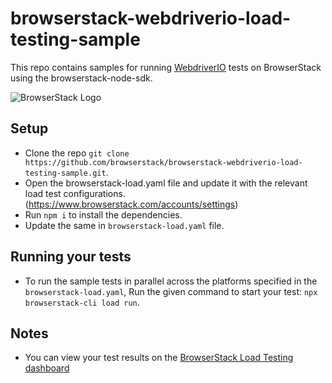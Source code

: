 # browserstack-webdriverio-load-testing-sample
This repo contains samples for running [WebdriverIO](https://webdriver.io/) tests on BrowserStack using the browserstack-node-sdk.

![BrowserStack Logo](https://d98b8t1nnulk5.cloudfront.net/production/images/layout/logo-header.png?1469004780)

## Setup

* Clone the repo `git clone https://github.com/browserstack/browserstack-webdriverio-load-testing-sample.git`.
* Open the browserstack-load.yaml file and update it with the relevant load test configurations.(https://www.browserstack.com/accounts/settings) 
* Run `npm i` to install the dependencies.
* Update the same in `browserstack-load.yaml` file.

## Running your tests

- To run the sample tests in parallel across the platforms specified in the `browserstack-load.yaml`, Run the given command to start your test: `npx browserstack-cli load run`.

## Notes
* You can view your test results on the [BrowserStack Load Testing dashboard](https://load.browserstack.com/projects)